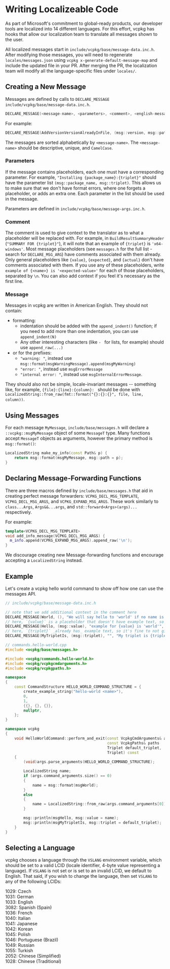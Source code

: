 # Writing Localizeable Code

As part of Microsoft's commitment to global-ready products, our developer tools are localized into 14 different languages.
For this effort, vcpkg has hooks that allow our localization team to translate all messages shown to the user.

All localized messages start in `include/vcpkg/base/message-data.inc.h`. After modifying those messages, you will need to regenerate `locales/messages.json` using  `vcpkg x-generate-default-message-map` and include the updated file in your PR. After merging the PR, the localization team will modify all the language-specific files under `locales/`.

## Creating a New Message

Messages are defined by calls to `DECLARE_MESSAGE` `include/vcpkg/base/message-data.inc.h`.

```cpp
DECLARE_MESSAGE(<message-name>, <parameters>, <comment>, <english-message>)
```

For example:

```cpp
DECLARE_MESSAGE(AddVersionVersionAlreadyInFile, (msg::version, msg::path), "", "version {version} is already in {path}")
```

The messages are sorted alphabetically by `<message-name>`. The `<message-name>` should be descriptive, unique, and `CamelCase`.

### Parameters

If the message contains placeholders, each one must have a corresponding parameter.
For example, `"Installing {package_name}:{triplet}"` should have the parameter list `(msg::package_name, msg::triplet)`.
This allows us to make sure that we don't have format errors, where one forgets a placeholder,
or adds an extra one.
Each parameter in the list should be used in the message.

Parameters are defined in `include/vcpkg/base/message-args.inc.h`.

### Comment

The comment is used to give context to the translator as to what a placeholder will be replaced with.
For example, in `BuildResultSummaryHeader` (`"SUMMARY FOR {triplet}"`),
it will note that an example of `{triplet}` is `'x64-windows'`.
Most message placeholders (see `messages.h` for the full list - search for `DECLARE_MSG_ARG`) have comments associated with them already.
Only general placeholders like `{value}`, `{expected}`, and `{actual}` don't have comments associated with them.
If you use any of these placeholders, write `example of {<name>} is '<expected-value>'` for each of those placeholders,
separated by `\n`. You can also add context if you feel it's necessary as the first line.

### Message

Messages in vcpkg are written in American English. They should not contain:

* formatting:
  - indentation should be added with the `append_indent()` function;
    if you need to add more than one indentation, you can use `append_indent(N)`
  - Any other interesting characters (like `- ` for lists, for example) should use `append_raw(...)`
* or for the prefixes:
  - `"warning: "`, instead use `msg::format(msgWarningMessage).append(msgMyWarning)`
  - `"error: "`, instead use `msgErrorMessage`
  - `"internal error: "`, instead use `msgInternalErrorMessage`.

They should also not be simple, locale-invariant messages -- something like, for example,
`{file}:{line}:{column}: ` should be done with `LocalizedString::from_raw(fmt::format("{}:{}:{}", file, line, column))`.

## Using Messages

For each message `MyMessage`, `include/base/messages.h` will declare a `::vcpkg::msgMyMessage` object of some `MessageT` type. Many functions accept `MessageT` objects as arguments, however the primary method is `msg::format()`:

```cpp
LocalizedString make_my_info(const Path& p) {
    return msg::format(msgMyMessage, msg::path = p);
}
```

## Declaring Message-Forwarding Functions

There are three macros defined by `include/base/messages.h` that aid in creating perfect message forwarders: `VCPKG_DECL_MSG_TEMPLATE`, `VCPKG_DECL_MSG_ARGS`, and `VCPKG_EXPAND_MSG_ARGS`. These work similarly to `class...Args`, `Args&&...args`, and `std::forward<Args>(args)...` respectively.

For example:

```cpp
template<VCPKG_DECL_MSG_TEMPLATE>
void add_info_message(VCPKG_DECL_MSG_ARGS) {
  m_info.append(VCPKG_EXPAND_MSG_ARGS).append_raw('\n');
}
```

We discourage creating new Message-forwarding functions and encourage accepting a `LocalizedString` instead.

## Example

Let's create a vcpkg hello world command to show off how one can use the messages API.

```cpp
// include/vcpkg/base/message-data.inc.h

// note that we add additional context in the comment here
DECLARE_MESSAGE(World, (), "We will say hello to 'world' if no name is given", "world")
// here, `{value}` is a placeholder that doesn't have example text, so we need to give it ourselves
DECLARE_MESSAGE(Hello, (msg::value), "example for {value} is 'world'", "Hello, {value}!")
// here, `{triplet}` _already has_ example text, so it's fine to not give a comment
DECLARE_MESSAGE(MyTripletIs, (msg::triplet), "", "My triplet is {triplet}.")
```

```cxx
// commands.hello-world.cpp
#include <vcpkg/base/messages.h>

#include <vcpkg/commands.hello-world.h>
#include <vcpkg/vcpkgcmdarguments.h>
#include <vcpkg/vcpkgpaths.h>

namespace
{
    const CommandStructure HELLO_WORLD_COMMAND_STRUCTURE = {
        create_example_string("hello-world <name>"),
        0,
        1,
        {{}, {}, {}},
        nullptr,
    };
}

namespace vcpkg
{
    void HelloWorldCommand::perform_and_exit(const VcpkgCmdArguments& args,
                                             const VcpkgPaths& paths
                                             Triplet default_triplet,
                                             Triplet) const
    {
        (void)args.parse_arguments(HELLO_WORLD_COMMAND_STRUCTURE); 

        LocalizedString name;
        if (args.command_arguments.size() == 0)
        {
            name = msg::format(msgWorld);
        }
        else
        {
            name = LocalizedString::from_raw(args.command_arguments[0]);
        }

        msg::println(msgHello, msg::value = name);
        msg::println(msgMyTripletIs, msg::triplet = default_triplet);
    }
}
```

## Selecting a Language

vcpkg chooses a language through the `VSLANG` environment variable, which should be set to a valid LCID (locale identifier, 4-byte value representing a language). If `VSLANG` is not set or is set to an invalid LCID, we default to English. That said, if you wish to change the language, then set `VSLANG` to any of the following LCIDs:

1029: Czech                 \
1031: German                \
1033: English               \
3082: Spanish (Spain)       \
1036: French                \
1040: Italian               \
1041: Japanese              \
1042: Korean                \
1045: Polish                \
1046: Portuguese (Brazil)   \
1049: Russian               \
1055: Turkish               \
2052: Chinese (Simplified)  \
1028: Chinese (Traditional)